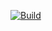 [![Build](https://github.com/PhanMinhTuanAnh/kotlin-junit5-github_action/actions/workflows/build.yml/badge.svg?branch=main)](https://github.com/PhanMinhTuanAnh/kotlin-junit5-github_action/actions/workflows/build.yml)
